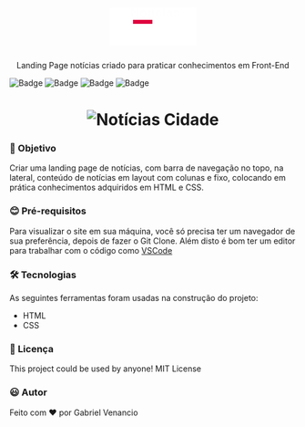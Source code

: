 <h1 align="center"><img src="./imagens/logo.png"></h1>
<p align="center">Landing Page notícias criado para praticar conhecimentos em Front-End</p>

![Badge](https://img.shields.io/github/issues/Gabriel-Venancio/noticias-cidade)
![Badge](https://img.shields.io/github/forks/Gabriel-Venancio/noticias-cidade)
![Badge](https://img.shields.io/github/stars/Gabriel-Venancio/noticias-cidade)
![Badge](https://img.shields.io/github/license/Gabriel-Venancio/noticias-cidade)


<h1 align="center">
  <img alt="Notícias Cidade" title="#Notícias Cidade" src="./imagens/demo.gif" />
</h1>


### :dart: Objetivo


Criar uma landing page de notícias, com barra de navegação no topo, na lateral, conteúdo de notícias em layout com colunas e fixo, colocando em prática conhecimentos adquiridos em HTML e CSS.

### :blush: Pré-requisitos

Para visualizar o site em sua máquina, você só precisa ter um navegador de sua preferência, depois de fazer o Git Clone.
Além disto é bom ter um editor para trabalhar com o código como [VSCode](https://code.visualstudio.com/)

### 🛠 Tecnologias

As seguintes ferramentas foram usadas na construção do projeto:

- HTML
- CSS

### 📜 Licença

This project could be used by anyone! MIT License

### :smiley: Autor
Feito com ❤️ por Gabriel Venancio 

